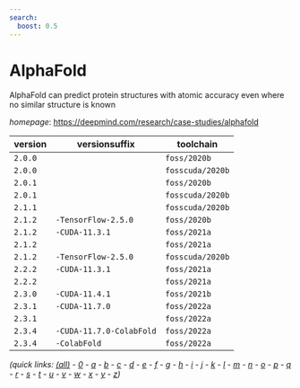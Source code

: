 ```yaml
---
search:
  boost: 0.5
---
```

# AlphaFold

AlphaFold can predict protein structures with atomic accuracy even where no similar structure is known

*homepage*: <https://deepmind.com/research/case-studies/alphafold>

version | versionsuffix | toolchain
--------|---------------|----------
``2.0.0`` |  | ``foss/2020b``
``2.0.0`` |  | ``fosscuda/2020b``
``2.0.1`` |  | ``foss/2020b``
``2.0.1`` |  | ``fosscuda/2020b``
``2.1.1`` |  | ``fosscuda/2020b``
``2.1.2`` | ``-TensorFlow-2.5.0`` | ``foss/2020b``
``2.1.2`` | ``-CUDA-11.3.1`` | ``foss/2021a``
``2.1.2`` |  | ``foss/2021a``
``2.1.2`` | ``-TensorFlow-2.5.0`` | ``fosscuda/2020b``
``2.2.2`` | ``-CUDA-11.3.1`` | ``foss/2021a``
``2.2.2`` |  | ``foss/2021a``
``2.3.0`` | ``-CUDA-11.4.1`` | ``foss/2021b``
``2.3.1`` | ``-CUDA-11.7.0`` | ``foss/2022a``
``2.3.1`` |  | ``foss/2022a``
``2.3.4`` | ``-CUDA-11.7.0-ColabFold`` | ``foss/2022a``
``2.3.4`` | ``-ColabFold`` | ``foss/2022a``


*(quick links: [(all)](../index.md) - [0](../0/index.md) - [a](../a/index.md) - [b](../b/index.md) - [c](../c/index.md) - [d](../d/index.md) - [e](../e/index.md) - [f](../f/index.md) - [g](../g/index.md) - [h](../h/index.md) - [i](../i/index.md) - [j](../j/index.md) - [k](../k/index.md) - [l](../l/index.md) - [m](../m/index.md) - [n](../n/index.md) - [o](../o/index.md) - [p](../p/index.md) - [q](../q/index.md) - [r](../r/index.md) - [s](../s/index.md) - [t](../t/index.md) - [u](../u/index.md) - [v](../v/index.md) - [w](../w/index.md) - [x](../x/index.md) - [y](../y/index.md) - [z](../z/index.md))*

